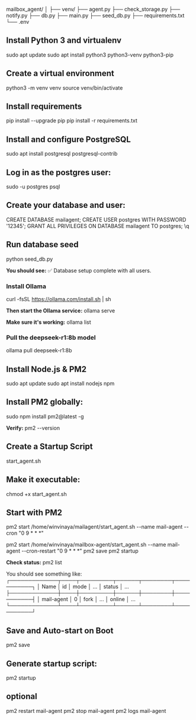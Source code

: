 mailbox_agent/
│
├── venv/
├── agent.py
├── check_storage.py
├── notify.py
├── db.py
├── main.py
├── seed_db.py
├── requirements.txt
└── .env

## Install Python 3 and virtualenv
sudo apt update
sudo apt install python3 python3-venv python3-pip

## Create a virtual environment
python3 -m venv venv
source venv/bin/activate

## Install requirements
pip install --upgrade pip
pip install -r requirements.txt

## Install and configure PostgreSQL
sudo apt install postgresql postgresql-contrib

## Log in as the postgres user:
sudo -u postgres psql

## Create your database and user:
CREATE DATABASE mailagent;
CREATE USER postgres WITH PASSWORD '12345';
GRANT ALL PRIVILEGES ON DATABASE mailagent TO postgres;
\q

## Run database seed
python seed_db.py

**You should see:** 
✅ Database setup complete with all users.

### Install Ollama
curl -fsSL https://ollama.com/install.sh | sh

**Then start the Ollama service:** 
ollama serve

**Make sure it's working:** 
ollama list

### Pull the deepseek-r1:8b model
ollama pull deepseek-r1:8b

## Install Node.js & PM2
sudo apt update
sudo apt install nodejs npm

## Install PM2 globally:
sudo npm install pm2@latest -g

**Verify:**
pm2 --version

## Create a Startup Script
start_agent.sh

## Make it executable:
chmod +x start_agent.sh

## Start with PM2
pm2 start /home/winvinaya/mailagent/start_agent.sh --name mail-agent --cron "0 9 * * *"

pm2 start /home/winvinaya/mailbox-agent/start_agent.sh --name mail-agent --cron-restart "0 9 * * *"
pm2 save
pm2 startup

**Check status:**
pm2 list

You should see something like:
┌─────────────┬────┬─────────┬──────┬────────┬───────────┐
│ Name        │ id │ mode    │ ...  │ status │ ...
├─────────────┼────┼─────────┼──────┼────────┼───────────┤
│ mail-agent  │ 0  │ fork    │ ...  │ online │ ...
└─────────────┴────┴─────────┴──────┴────────┴───────────┘

## Save and Auto-start on Boot
pm2 save

## Generate startup script:
pm2 startup

## optional
pm2 restart mail-agent
pm2 stop mail-agent
pm2 logs mail-agent



